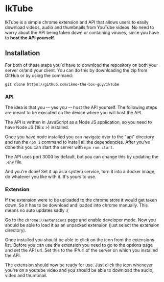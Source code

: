 # IkTube
IkTube is a simple chrome extension and API that allows users to easily download videos, audio and thumbnails from YouTube videos. No need to worry about the API being taken down or containing viruses, since you have to **host the API yourself.** 

## Installation
For both of these steps you´d have to download the repository on both your server or/and your client. You can do this by downloading the zip from GitHub or by using the command:

``git clone https://github.com/ikno-the-box-guy/IkTube``
### API
The idea is that you -- yes you -- host the API yourself. The following steps are meant to be executed on the device where you will host the API.

The API is written in JavaScript as a Node JS application, so you need to have Node JS (18.x >) installed.

Once you have node installed you can navigate over to the "api" directory and run the ``npm i`` command to install all the dependencies. After you've done this you can start the server with ``npm run start``.

The API uses port 3000 by default, but you can change this by updating the ``.env`` file. 

And you're done! Set it up as a system service, turn it into a docker image, do whatever you like with it. It's yours to use. 

### Extension
If the extension were to be uploaded to the chrome store it would get taken down. So it has to be download and loaded into chrome manually. This means no auto updates sadly :( 

Go to the ``chrome://extensions`` page and enable developer mode. Now you should be able to load it as an unpacked extension (just select the extension directory). 

Once installed you should be able to click on the icon from the extensions list. Before you can use the extension you need to go to the options page and set the API url. Set this to the IP/url of the server on which you installed the API.

The extension should now be ready for use. Just click the icon whenever you're on a youtube video and you should be able to download the audio, video and thumbnail.
